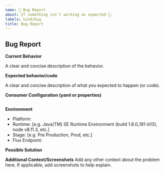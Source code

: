 ```yaml
---
name: 🐛 Bug Report
about: If something isn't working as expected 🤔.
labels: kind/bug
title: Bug Report
---
```

## Bug Report

**Current Behavior**

A clear and concise description of the behavior.

**Expected behavior/code**

A clear and concise description of what you expected to happen (or code).

**Consumer Configuration (yaml or properties)**

```yaml

```

**Environment**
- Platform:
- Runtime: [e.g. Java(TM) SE Runtime Environment (build 1.8.0_181-b13), node v8.11.3, etc.]
- Stage: [e.g. Pre Production, Prod, etc.]
- Flux Endpoint:

**Possible Solution**
<!--- Only if you have suggestions on a fix for the bug -->

**Additional Context/Screenshots**
Add any other context about the problem here. If applicable, add screenshots to help explain.
